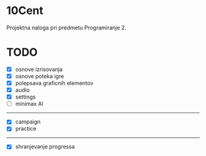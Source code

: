 # 10Cent
Projektna naloga pri predmetu Programiranje 2.

# TODO
- [x] osnove izrisovanja
- [x] osnove poteka igre
- [x] polepsava graficnih elementov
- [x] audio
- [x] settings
- [ ] minimax AI
--------------------------
- [x] campaign
- [x] practice
--------------------------
- [x] shranjevanje progressa
